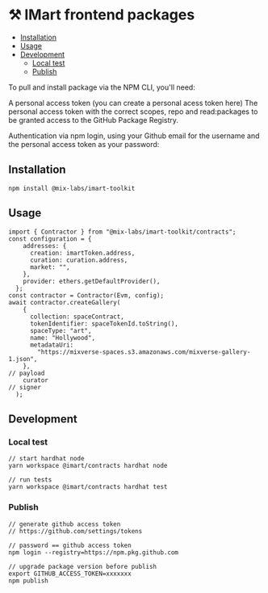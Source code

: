 # ⚒️ IMart frontend packages

- [Installation](#Installation)
- [Usage](#Usage)
- [Development](#Development)
  - [Local test](#Local-test)
  - [Publish](#Publish)

To pull and install package via the NPM CLI, you'll need:

A personal access token (you can create a personal acess token here)
The personal access token with the correct scopes, repo and read:packages to be granted access to the GitHub Package Registry.

Authentication via npm login, using your Github email for the username and the personal access token as your password:



## Installation

```
npm install @mix-labs/imart-toolkit
```

## Usage

```
import { Contractor } from "@mix-labs/imart-toolkit/contracts";
const configuration = {
    addresses: {
      creation: imartToken.address,
      curation: curation.address,
      market: "",
    },
    provider: ethers.getDefaultProvider(),
  };
const contractor = Contractor(Evm, config);
await contractor.createGallery(
    {
      collection: spaceContract,
      tokenIdentifier: spaceTokenId.toString(),
      spaceType: "art",
      name: "Hollywood",
      metadataUri:
        "https://mixverse-spaces.s3.amazonaws.com/mixverse-gallery-1.json",
    },                                                                          // payload
    curator                                                                     // signer
  );
```

## Development

### Local test

```
// start hardhat node
yarn workspace @imart/contracts hardhat node

// run tests
yarn workspace @imart/contracts hardhat test
```

### Publish

```
// generate github access token
// https://github.com/settings/tokens

// password == github access token
npm login --registry=https://npm.pkg.github.com

// upgrade package version before publish
export GITHUB_ACCESS_TOKEN=xxxxxxx
npm publish
```
